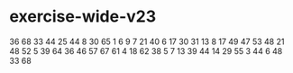 # exercise-wide-v23
36
68
33
44
25
44
8
30
65
1
6
9
7
21
40
6
17
30
31
13
8
17
49
47
53
48
21
48
52
5
39
64
36
46
57
67
61
4
18
62
38
5
7
13
39
44
14
29
55
3
44
6
48
33
68
